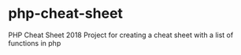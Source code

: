 # php-cheat-sheet
PHP Cheat Sheet 
2018 Project for creating a cheat sheet with a list of functions in php

